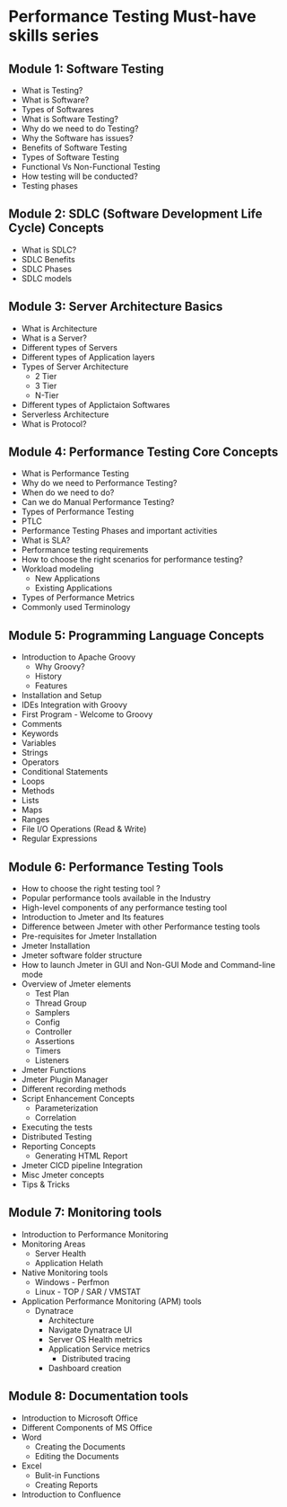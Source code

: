 # Performance Testing Must-have skills series

## Module 1: Software Testing

- What is Testing?
- What is Software?
- Types of Softwares
- What is Software Testing?
- Why do we need to do Testing?
- Why the Software has issues?
- Benefits of Software Testing
- Types of Software Testing
- Functional Vs Non-Functional Testing
- How testing will be conducted?
- Testing phases

## Module 2: SDLC (Software Development Life Cycle) Concepts

- What is SDLC?
- SDLC Benefits
- SDLC Phases
- SDLC models

## Module 3: Server Architecture Basics

- What is Architecture
- What is a Server?
- Different types of Servers
- Different types of Application layers
- Types of Server Architecture
  - 2 Tier
  - 3 Tier
  - N-Tier
- Different types of Applictaion Softwares
- Serverless Architecture
- What is Protocol?

## Module 4: Performance Testing Core Concepts

- What is Performance Testing
- Why do we need to Performance Testing?
- When do we need to do?
- Can we do Manual Performance Testing?
- Types of Performance Testing
- PTLC
- Performance Testing Phases and important activities
- What is SLA?
- Performance testing requirements
- How to choose the right scenarios for performance testing?
- Workload modeling
  - New Applications
  - Existing Applications
- Types of Performance Metrics
- Commonly used Terminology

## Module 5: Programming Language Concepts

- Introduction to Apache Groovy
  - Why Groovy?
  - History
  - Features
- Installation and Setup
- IDEs Integration with Groovy
- First Program - Welcome to Groovy
- Comments
- Keywords
- Variables
- Strings
- Operators
- Conditional Statements
- Loops
- Methods
- Lists
- Maps
- Ranges
- File I/O Operations (Read & Write)
- Regular Expressions

## Module 6: Performance Testing Tools

- How to choose the right testing tool ?
- Popular performance tools available in the Industry
- High-level components of any performance testing tool
- Introduction to Jmeter and Its features
- Difference between Jmeter with other Performance testing tools
- Pre-requisites for Jmeter Installation
- Jmeter Installation
- Jmeter software folder structure
- How to launch Jmeter in GUI and Non-GUI Mode and Command-line mode
- Overview of Jmeter elements
  - Test Plan
  - Thread Group
  - Samplers
  - Config
  - Controller
  - Assertions
  - Timers
  - Listeners
- Jmeter Functions
- Jmeter Plugin Manager
- Different recording methods
- Script Enhancement Concepts
  - Parameterization
  - Correlation
- Executing the tests
- Distributed Testing
- Reporting Concepts
  - Generating HTML Report
- Jmeter CICD pipeline Integration
- Misc Jmeter concepts
- Tips & Tricks

## Module 7: Monitoring tools

- Introduction to Performance Monitoring
- Monitoring Areas
  - Server Health
  - Application Helath
- Native Monitoring tools
  - Windows - Perfmon
  - Linux - TOP / SAR / VMSTAT
- Application Performance Monitoring (APM) tools
  - Dynatrace
    - Architecture
    - Navigate Dynatrace UI
    - Server OS Health metrics
    - Application Service metrics
      - Distributed tracing
    - Dashboard creation

## Module 8: Documentation tools

- Introduction to Microsoft Office
- Different Components of MS Office
- Word
  - Creating the Documents
  - Editing the Documents
- Excel
  - Bulit-in Functions
  - Creating Reports
- Introduction to Confluence
